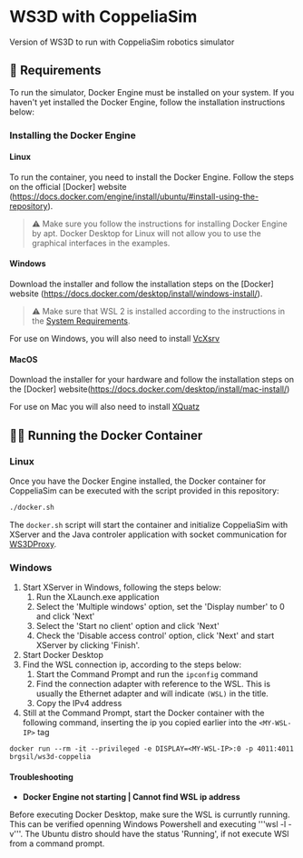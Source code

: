 # WS3D with CoppeliaSim
Version of WS3D to run with CoppeliaSim robotics simulator

## 🚀 Requirements

To run the simulator, Docker Engine must be installed on your system. If you haven't yet installed the Docker Engine, follow the installation instructions below:

### Installing the Docker Engine

#### **Linux**

To run the container, you need to install the Docker Engine. Follow the steps on the official [Docker] website (https://docs.docker.com/engine/install/ubuntu/#install-using-the-repository).

> ⚠️ Make sure you follow the instructions for installing Docker Engine by apt. Docker Desktop for Linux will not allow you to use the graphical interfaces in the examples.

#### **Windows**

Download the installer and follow the installation steps on the [Docker] website (https://docs.docker.com/desktop/install/windows-install/).

> ⚠️ Make sure that WSL 2 is installed according to the instructions in the [System Requirements](https://docs.docker.com/desktop/install/windows-install/#system-requirements).

For use on Windows, you will also need to install [VcXsrv](https://sourceforge.net/projects/vcxsrv/)

#### **MacOS**

Download the installer for your hardware and follow the installation steps on the [Docker] website(https://docs.docker.com/desktop/install/mac-install/)

For use on Mac you will also need to install [XQuatz](https://www.xquartz.org/)

## 🏃‍♀️ Running the Docker Container

### **Linux**

Once you have the Docker Engine installed, the Docker container for CoppeliaSim can be executed with the script provided in this repository:

```bash
./docker.sh
```

The `docker.sh` script will start the container and initialize CoppeliaSim with XServer and the Java controler application with socket communication for [WS3DProxy](https://github.com/CST-Group/WS3DProxy).

### **Windows**

1. Start XServer in Windows, following the steps below:
    1. Run the XLaunch.exe application
    2. Select the 'Multiple windows' option, set the 'Display number' to 0 and click 'Next'
    3. Select the 'Start no client' option and click 'Next'
    4. Check the 'Disable access control' option, click 'Next' and start XServer by clicking 'Finish'.
3. Start Docker Desktop
4. Find the WSL connection ip, according to the steps below:
    1. Start the Command Prompt and run the `ipconfig` command
    2. Find the connection adapter with reference to the WSL. This is usually the Ethernet adapter and will indicate `(WSL)` in the title.
    3. Copy the IPv4 address
5. Still at the Command Prompt, start the Docker container with the following command, inserting the ip you copied earlier into the `<MY-WSL-IP>` tag
```
docker run --rm -it --privileged -e DISPLAY=<MY-WSL-IP>:0 -p 4011:4011 brgsil/ws3d-coppelia
```

#### Troubleshooting

* **Docker Engine not starting | Cannot find WSL ip address**

Before executing Docker Desktop,  make sure the WSL is curruntly running. This can be verified openning Windows Powershell and executing '''wsl -l -v'''. The Ubuntu distro should have the status 'Running', if not execute WSl from a command prompt.

